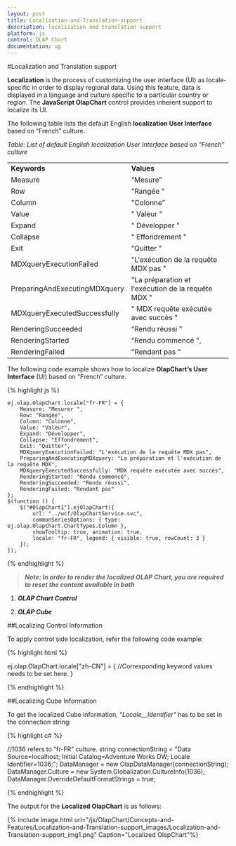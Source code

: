 ```yaml
---
layout: post
title: Localization-and-Translation-support
description: localization and translation support
platform: js
control: OLAP Chart
documentation: ug
---
```


#Localization and Translation support

**Localization** is the process of customizing the user interface (UI) as locale-specific in order to display regional data. Using this feature, data is displayed in a language and culture specific to a particular country or region. The **JavaScript OlapChart** control provides inherent support to localize its UI.

The following table lists the default English **localization User Interface** based on “French” culture.

*Table: List of default English localization User Interface based on “French” culture*

<table>
<tr>
<td>
<b>Keywords</b></td><td>
<b>Values</b></td></tr>
<tr>
<td>
Measure</td><td>
“Mesure”</td></tr>
<tr>
<td>
Row</td><td>
"Rangée "</td></tr>
<tr>
<td>
Column</td><td>
"Colonne”</td></tr>
<tr>
<td>
Value</td><td>
" Valeur "</td></tr>
<tr>
<td>
Expand</td><td>
" Développer "</td></tr>
<tr>
<td>
Collapse</td><td>
" Effondrement "</td></tr>
<tr>
<td>
Exit</td><td>
“Quitter "</td></tr>
<tr>
<td>
MDXqueryExecutionFailed</td><td>
"L'exécution de la requête MDX pas "</td></tr>
<tr>
<td>
PreparingAndExecutingMDXquery</td><td>
"La préparation et l'exécution de la requête MDX "</td></tr>
<tr>
<td>
MDXqueryExecutedSuccessfully</td><td>
" MDX requête exécutée avec succès "</td></tr>
<tr>
<td>
RenderingSucceeded</td><td>
“Rendu réussi "</td></tr>
<tr>
<td>
RenderingStarted</td><td>
“Rendu commencé ",</td></tr>
<tr>
<td>
RenderingFailed</td><td>
"Rendant pas "</td></tr>
</table>

The following code example shows how to localize **OlapChart’s User Interface** (UI) based on “French” culture.

{% highlight js %}
 
    ej.olap.OlapChart.locale["fr-FR"] = {
        Measure: "Mesurer ",
        Row: "Rangée",
        Column: "Colonne",
        Value: "Valeur",
        Expand: "Développer",
        Collapse: "Effondrement",
        Exit: "Quitter",
        MDXqueryExecutionFailed: "L'exécution de la requête MDX pas",
        PreparingAndExecutingMDXquery: "La préparation et l'exécution de la requête MDX",
        MDXqueryExecutedSuccessfully: "MDX requête exécutée avec succès",
        RenderingStarted: "Rendu commencé",
        RenderingSucceeded: "Rendu réussi",
        RenderingFailed: "Rendant pas"
    };
    $(function () {
        $("#OlapChart1").ejOlapChart({
            url: "../wcf/OlapChartService.svc",
            commonSeriesOptions: { type: ej.olap.OlapChart.ChartTypes.Column },
            showTooltip: true, animation: true,
            locale: "fr-FR", legend: { visible: true, rowCount: 3 }
        });
    });

{% endhighlight %}

> _**Note: In order to render the localized OLAP Chart, you are required to reset the content available in both**_

   1. _**OLAP Chart Control**_

   2. _**OLAP Cube**_

##Localizing Control Information

To apply control side localization, refer the following code example:

{% highlight html %}

ej.olap.OlapChart.locale["zh-CN"] = {
//Corresponding keyword values needs to be set here.
}


{% endhighlight %}

##Localizing Cube Information

To get the localized Cube information, “_Locale__Identifier"_ has to be set in the connection string:

{% highlight c# %}

//1036 refers to “fr-FR” culture.
string connectionString = "Data Source=localhost; Initial Catalog=Adventure Works DW; Locale Identifier=1036;";
DataManager = new OlapDataManager(connectionString);
DataManager.Culture = new System.Globalization.CultureInfo(1036);
DataManager.OverrideDefaultFormatStrings = true;


{% endhighlight %}

The output for the **Localized OlapChart** is as follows:

{% include image.html url="/js/OlapChart/Concepts-and-Features/Localization-and-Translation-support_images/Localization-and-Translation-support_img1.png" Caption="Localized OlapChart"%}

